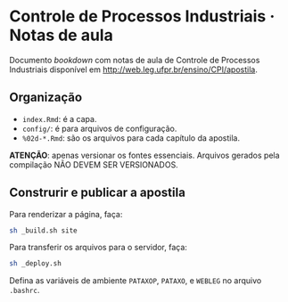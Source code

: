 Controle de Processos Industriais · Notas de aula
=================================================

Documento *bookdown* com notas de aula de Controle de Processos
Industriais disponível em <http://web.leg.ufpr.br/ensino/CPI/apostila>.

## Organização

  * `index.Rmd`: é a capa.
  * `config/`: é para arquivos de configuração.
  * `%02d-*.Rmd`: são os arquivos para cada capítulo da apostila.

**ATENÇÃO**: apenas versionar os fontes essenciais. Arquivos gerados
pela compilação NÃO DEVEM SER VERSIONADOS.

## Construrir e publicar a apostila

Para renderizar a página, faça:
```sh
sh _build.sh site
```

Para transferir os arquivos para o servidor, faça:
```sh
sh _deploy.sh
```

Defina as variáveis de ambiente `PATAXOP`, `PATAXO`, e `WEBLEG` no
arquivo `.bashrc`.

